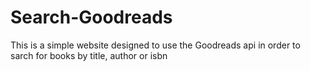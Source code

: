 # Search-Goodreads
This is a simple website designed to use the Goodreads api in order to sarch for books by title, author or isbn
